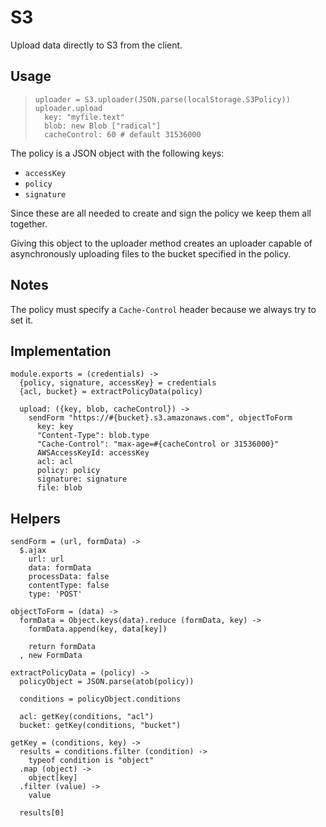 S3
====

Upload data directly to S3 from the client.

Usage
-----

>     uploader = S3.uploader(JSON.parse(localStorage.S3Policy))
>     uploader.upload
>       key: "myfile.text"
>       blob: new Blob ["radical"]
>       cacheControl: 60 # default 31536000

The policy is a JSON object with the following keys:

- `accessKey`
- `policy`
- `signature`

Since these are all needed to create and sign the policy we keep them all
together.

Giving this object to the uploader method creates an uploader capable of
asynchronously uploading files to the bucket specified in the policy.

Notes
-----

The policy must specify a `Cache-Control` header because we always try to set it.

Implementation
--------------

    module.exports = (credentials) ->
      {policy, signature, accessKey} = credentials
      {acl, bucket} = extractPolicyData(policy)

      upload: ({key, blob, cacheControl}) ->
        sendForm "https://#{bucket}.s3.amazonaws.com", objectToForm
          key: key
          "Content-Type": blob.type
          "Cache-Control": "max-age=#{cacheControl or 31536000}"
          AWSAccessKeyId: accessKey
          acl: acl
          policy: policy
          signature: signature
          file: blob

Helpers
-------

    sendForm = (url, formData) ->
      $.ajax
        url: url
        data: formData
        processData: false
        contentType: false
        type: 'POST'

    objectToForm = (data) ->
      formData = Object.keys(data).reduce (formData, key) ->
        formData.append(key, data[key])

        return formData
      , new FormData

    extractPolicyData = (policy) ->
      policyObject = JSON.parse(atob(policy))

      conditions = policyObject.conditions

      acl: getKey(conditions, "acl")
      bucket: getKey(conditions, "bucket")

    getKey = (conditions, key) ->
      results = conditions.filter (condition) ->
        typeof condition is "object"
      .map (object) ->
        object[key]
      .filter (value) ->
        value

      results[0]
